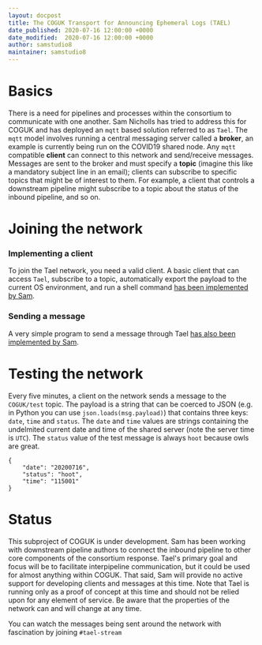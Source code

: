 ```yaml
---
layout: docpost
title: The COGUK Transport for Announcing Ephemeral Logs (TAEL)
date_published: 2020-07-16 12:00:00 +0000
date_modified:  2020-07-16 12:00:00 +0000
author: samstudio8
maintainer: samstudio8
---
```


# Basics
There is a need for pipelines and processes within the consortium to communicate with one another.
Sam Nicholls has tried to address this for COGUK and has deployed an `mqtt` based solution referred to as `Tael`.
The `mqtt` model involves running a central messaging server called a **broker**, an example is currently being run on the COVID19 shared node.
Any `mqtt` compatible **client** can connect to this network and send/receive messages.
Messages are sent to the broker and must specify a **topic** (imagine this like a mandatory subject line in an email); clients can subscribe to specific topics that might be of interest to them.
For example, a client that controls a downstream pipeline might subscribe to a topic about the status of the inbound pipeline, and so on.

# Joining the network

### Implementing a client

To join the Tael network, you need a valid client.
A basic client that can access `Tael`, subscribe to a topic, automatically export the payload to the current OS environment, and run a shell command [has been implemented by Sam](https://github.com/SamStudio8/elan-nextflow/blob/master/bin/ipc/mqtt-client.py).

### Sending a message

A very simple program to send a message through Tael [has also been implemented by Sam](https://github.com/SamStudio8/elan-nextflow/blob/master/bin/ipc/mqtt-message.py).

# Testing the network

Every five minutes, a client on the network sends a message to the `COGUK/test` topic.
The payload is a string that can be coerced to JSON (e.g. in Python you can use `json.loads(msg.payload)`) that contains three keys: `date`, `time` and `status`. The `date` and `time` values are strings containing the undelmited current date and time of the shared server (note the server time is `UTC`).
The `status` value of the test message is always `hoot` because owls are great.

```
{
    "date": "20200716",
    "status": "hoot",
    "time": "115001"
}
```

# Status

This subproject of COGUK is under development. Sam has been working with downstream pipeline authors to connect the inbound pipeline to other core components of the consortium response.
Tael's primary goal and focus will be to facilitate interpipeline communication, but it could be used for almost anything within COGUK.
That said, Sam will provide no active support for developing clients and messages at this time.
Note that Tael is running only as a proof of concept at this time and should not be relied upon for any element of service.
Be aware that the properties of the network can and will change at any time.

You can watch the messages being sent around the network with fascination by joining `#tael-stream`
